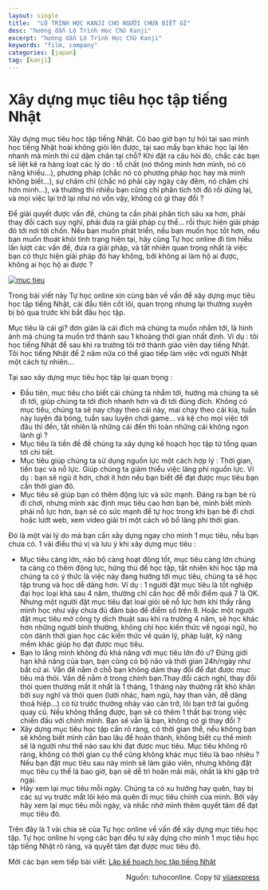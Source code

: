 ```yaml
---
layout: single
title:  "LỘ TRÌNH HỌC KANJI CHO NGƯỜI CHƯA BIẾT GÌ"
desc: "hướng dẫn Lộ Trình Học Chữ Kanji"
excerpt: "hướng dẫn Lộ Trình Học Chữ Kanji"
keywords: "film, company"
categories: [japan]
tag: [kanji]
---
```


# Xây dựng mục tiêu học tập tiếng Nhật

Xây dựng mục tiêu học tập tiếng Nhật. Có bao giờ bạn tự hỏi tại sao mình học tiếng Nhật hoài không giỏi lên được, tại sao mấy bạn khác học lại lên nhanh mà mình thì cứ dậm chân tại chỗ? Khi đặt ra câu hỏi đó, chắc các bạn sẽ liệt kê ra hàng loạt các lý do : tố chất (nó thông minh hơn mình, nó có năng khiếu…), phương pháp (chắc nó có phương pháp học hay mà mình không biết…), sự chăm chỉ (chắc nó phải cày ngày cày đêm, nó chăm chỉ hơn mình…), và thường thì nhiều bạn cũng chỉ phân tích tới đó rồi dừng lại, và mọi việc lại trở lại như nó vốn vậy, không có gì thay đổi ?

Để giải quyết được vấn đề, chúng ta cần phải phân tích sâu xa hơn, phải thay đổi cách suy nghĩ, phải đưa ra giải pháp cụ thể… rồi thực hiện giải pháp đó tới nơi tới chốn. Nếu bạn muốn phát triển, nếu bạn muốn học tốt hơn, nếu bạn muốn thoát khỏi tình trạng hiện tại, hãy cũng Tự học online đi tìm hiểu lần lượt các vấn đề, đưa ra giải pháp, và tất nhiên quan trọng nhất là việc bạn có thực hiện giải pháp đó hay không, bởi không ai làm hộ ai được, không ai học hộ ai được ?

[![muc tieu](/wp-content/uploads/2015/10/muc-tieu.jpg)](/wp-content/uploads/2015/10/muc-tieu.jpg)

Trong bài viết này Tự học online xin cùng bàn về vấn đề xây dựng mục tiêu học tập tiếng Nhật, cái đầu tiên cốt lõi, quan trọng nhưng lại thường xuyên bị bỏ qua trước khi bắt đầu học tập.

Mục tiêu là cái gì? đơn giản là cái đích mà chúng ta muốn nhắm tới, là hình ảnh mà chúng ta muốn trở thành sau 1 khoảng thời gian nhất định. Ví dụ : tôi học tiếng Nhật để sau khi ra trường tôi trở thành giáo viên dạy tiếng Nhật. Tôi học tiếng Nhật để 2 năm nữa có thể giao tiếp làm việc với người Nhật một cách tự nhiên…

Tại sao xây dựng mục tiêu học tập lại quan trọng :

*   Đầu tiên, mục tiêu cho biết cái chúng ta nhắm tới, hướng mà chúng ta sẽ đi tới, giúp chúng ta tới đích nhanh hơn và đi tới đúng đích. Không có mục tiêu, chúng ta sẽ nay chạy theo cái này, mai chạy theo cái kia, tuần này luyện đá bóng, tuần sau luyện chơi game… và kệ cho mọi việc tới đâu thì đến, tất nhiên là những cái đến thì toàn những cái không ngon lành gì ?
*   Mục tiêu là tiền đề đề chúng ta xây dựng kế hoạch học tập từ tổng quan tới chi tiết.
*   Mục tiêu giúp chúng ta sử dụng nguồn lực một cách hợp lý : Thời gian, tiền bạc và nỗ lực. Giúp chúng ta giảm thiểu việc lãng phí nguồn lực. Ví dụ : bạn sẽ ngủ ít hơn, chơi ít hơn nếu bạn biết để đạt được mục tiêu bạn cần thời gian đó.
*   Mục tiêu sẽ giúp bạn có thêm động lực và sức mạnh. Đáng ra bạn bè rủ đi chơi, nhưng mình xác định mục tiêu cao hơn bạn bè, mình biết mình phải nỗ lực hơn, bạn sẽ có sức mạnh để tự học trong khi bạn bè đi chơi hoặc lướt web, xem video giải trí một cách vô bổ lãng phí thời gian.

Đó là một vài lý do mà bạn cần xây dựng ngay cho mình 1 mục tiêu, nếu bạn chưa có. 1 vài điều thú vị và lưu ý khi xây dựng mục tiêu :

*   Mục tiêu càng lớn, não bộ càng hoạt động tốt, mục tiêu càng lớn chúng ta càng có thêm động lực, hứng thú để học tập, tất nhiên khi học tập mà chúng ta có ý thức là việc này đang hướng tới mục tiêu, chúng ta sẽ học tập trung và học dễ dàng hơn. Ví dụ : 1 người đặt mục tiêu là tốt nghiệp đại học loại khá sau 4 năm, thường chỉ cần học để mỗi điểm quá 7 là OK. Nhưng một người đặt mục tiêu đạt loai giỏi sẽ nỗ lực hơn khi thấy rằng mình học như vậy chưa đủ đảm bảo để điểm số trên 8\. Hoặc một người đặt mục tiêu mở công ty dịch thuật sau khi ra trường 4 năm, sẽ học khác hơn những người bình thường, không chỉ học kiến thức về ngoại ngữ, họ còn dành thời gian học các kiến thức về quản lý, pháp luật, kỹ năng mềm khác giúp họ đạt được mục tiêu.
*   Bạn lo lắng mình không đủ khả năng với mục tiêu lớn đó ư? Đừng giới hạn khả năng của bạn, bạn cũng có bộ não và thời gian 24h/ngày như bất cứ ai. Vấn đề nằm ở chỗ bạn không dám thay đổi để đạt được mục tiêu mà thôi. Vấn đề nằm ở trong chính bạn.Thay đổi cách nghĩ, thay đổi thói quen thường mất ít nhất là 1 tháng, 1 tháng này thường rất khó khăn bởi suy nghĩ và thói quen (lười nhác, ham ngủ, hay than vãn, dễ dàng thoả hiệp…) có từ trước thường nhảy vào cản trở, lôi bạn trở lai guồng quay cũ. Nếu không thắng được, bạn sẽ có thêm 1 thất bại trong việc chiến đấu với chính mình. Bạn sẽ vẫn là bạn, không có gì thay đổi ?
*   Xây dựng mục tiêu học tập cần rõ ràng, có thời gian thể, nếu không bạn sẽ không biết mình cần bao lâu để hoàn thành, không biết cụ thể mình sẽ là người như thế nào sau khi đạt được mục tiêu. Mục tiêu không rõ ràng, không có thời gian cụ thể cũng không khác mục tiêu là bao nhiêu ? Nếu bạn đặt mục tiêu sau này mình sẽ làm giáo viên, nhưng không đặt mục tiêu cụ thể là bao giờ, bạn sẽ dễ trì hoãn mãi mãi, nhất là khi gặp trở ngại.
*   Hãy xem lại mục tiêu mỗi ngày. Chúng ta có xu hướng hay quên, hay bị các sự vụ trước mắt lôi kéo mà quên đi mục tiêu chính của mình. Bởi vậy hãy xem lại mục tiêu mỗi ngày, và nhắc nhở mình thêm quyết tâm để đạt mục tiêu đó.

Trên đây là 1 vài chia sẻ của Tự học online về vấn đề xây dựng mục tiêu học tập. Tự học online hi vọng các bạn đều tự xây dựng cho mình 1 mục tiêu học tập tiếng Nhật rõ ràng, và quyết tâm đạt được muc tiêu đó.

Mời các bạn xem tiếp bài viết: [Lập kế hoạch học tập tiếng Nhật](/2017-04-28-set-plan-to-learn-japanese)

<div style="text-align: right">Nguồn: tuhoconline. Copy từ <a href="http://vijaexpress.com/xay-dung-muc-tieu-hoc-tap-tieng-nhat/">vijaexpress</a></div>
